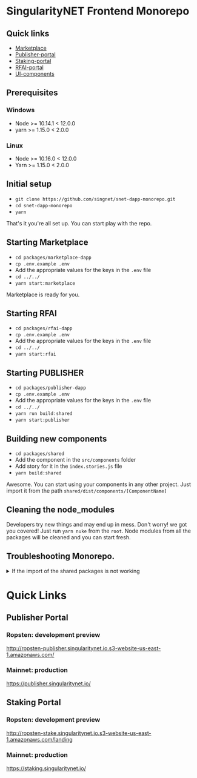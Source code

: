 # SingularityNET Frontend Monorepo

## Quick links
 - [Marketplace](https://beta.singularitynet.io/)
 - [Publisher-portal](https://publisher.singularitynet.io/)
 - [Staking-portal](https://staking.singularitynet.io/)
 - [RFAI-portal](https://rfai.singularitynet.io/)
 - [UI-components](https://custom-ui.singularitynet.io/index.html)
 
## Prerequisites
### Windows
- Node >= 10.14.1 < 12.0.0
- yarn >= 1.15.0 < 2.0.0
### Linux
- Node >= 10.16.0 < 12.0.0
- Yarn >= 1.15.0  < 2.0.0

## Initial setup
- `git clone https://github.com/singnet/snet-dapp-monorepo.git`
- `cd snet-dapp-monorepo`
- `yarn`

That's it you're all set up. You can start play with the repo.

## Starting Marketplace
- `cd packages/marketplace-dapp`
- `cp .env.example .env`
- Add the appropriate values for the keys in the `.env` file
- `cd ../../`
- `yarn start:marketplace`

Marketplace is ready for you. 

## Starting RFAI
- `cd packages/rfai-dapp`
- `cp .env.example .env`
- Add the appropriate values for the keys in the `.env` file
- `cd ../../`
- `yarn start:rfai`

## Starting PUBLISHER
- `cd packages/publisher-dapp`
- `cp .env.example .env`
- Add the appropriate values for the keys in the `.env` file
- `cd ../../`
- `yarn run build:shared`
- `yarn start:publisher`

## Building new components
- `cd packages/shared`
- Add the component in the `src/components` folder
- Add story for it in the `index.stories.js` file
- `yarn build:shared`
  
Awesome. You can start using your components in any other project. Just import it from the path `shared/dist/components/[ComponentName]`

## Cleaning the node_modules
Developers try new things and may end up in mess. Don't worry! we got you covered! Just run `yarn nuke` from the `root`. Node modules from all the packages will be cleaned and you can start fresh.


## Troubleshooting Monorepo.
<details>
<summary>If the import of the shared packages is not working</summary>
Try running <code>lerna exec -- yarn link</code>.
This will recreate the symlinks of all the packages in the monorepo.

If lerna is not installed globally, then try <code>yarn run link:all</code>. 
This will use the locally installed version of lerna
</details>

# Quick Links
## Publisher Portal
### Ropsten: development preview
http://ropsten-publisher.singularitynet.io.s3-website-us-east-1.amazonaws.com/
### Mainnet: production
https://publisher.singularitynet.io/

## Staking Portal
### Ropsten: development preview
http://ropsten-stake.singularitynet.io.s3-website-us-east-1.amazonaws.com/landing
### Mainnet: production
https://staking.singularitynet.io/
